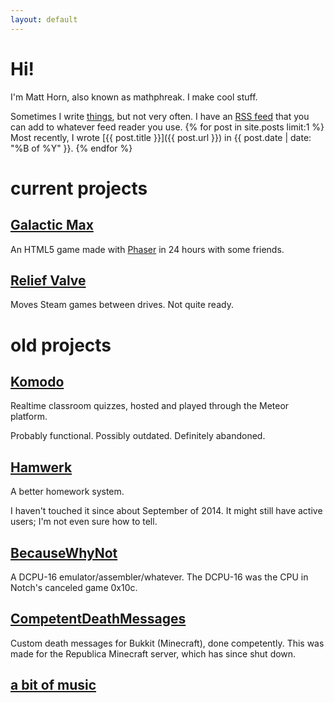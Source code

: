 ```yaml
---
layout: default
---
```

Hi!
===
I'm Matt Horn, also known as mathphreak.  I make cool stuff.

Sometimes I write [things](/posts.html), but not very often.  I have an [RSS feed](/feed.atom) that you can add to
whatever feed reader you use.
{% for post in site.posts limit:1 %}
Most recently, I wrote [{{ post.title }}]({{ post.url }}) in {{ post.date | date: "%B of %Y" }}.
{% endfor %}

current projects
================

[Galactic Max](/Galactic-Max/)
------------------------------

An HTML5 game made with [Phaser](http://phaser.io) in 24 hours with some friends.

[Relief Valve](/ReliefValve/)
-----------------------------

Moves Steam games between drives. Not quite ready.

old projects
============

[Komodo](https://github.com/KamikazeKumquatsLLC/komodo)
-------------------------------------------------------

Realtime classroom quizzes, hosted and played through the Meteor platform.

Probably functional. Possibly outdated. Definitely abandoned.

[Hamwerk](https://github.com/mathphreak/hamwerk)
------------------------------------------------

A better homework system.

I haven't touched it since about September of 2014.
It might still have active users; I'm not even sure how to tell.

[BecauseWhyNot](https://github.com/mathphreak/BecauseWhyNot)
------------------------------------------------------------

A DCPU-16 emulator/assembler/whatever.
The DCPU-16 was the CPU in Notch's canceled game 0x10c.

[CompetentDeathMessages](https://github.com/mathphreak/CompetentDeathMessages)
------------------------------------------------------------------------------

Custom death messages for Bukkit (Minecraft), done competently.
This was made for the Republica Minecraft server, which has since shut down.

[a bit of music](http://mathphreak.bandcamp.com)
------------------------------------------------
